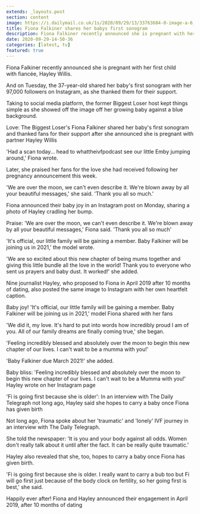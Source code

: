 ```yaml
---
extends: _layouts.post
section: content
image: https://i.dailymail.co.uk/1s/2020/09/29/13/33763684-0-image-a-6_1601383584618.jpg 
title: Fiona Falkiner shares her babys first sonogram 
description: Fiona Falkiner recently announced she is pregnant with her first child with fiancée, Hayley Willis. And on Tuesday, the 37-year-old shared her babys first sonogram 
date: 2020-09-29-14-50-36 
categories: [latest, tv] 
featured: true 
--- 
```

Fiona Falkiner recently announced she is pregnant with her first child with fiancée, Hayley Willis.

And on Tuesday, the 37-year-old shared her baby's first sonogram with her 97,000 followers on Instagram, as she thanked them for their support.

Taking to social media platform, the former Biggest Loser host kept things simple as she showed off the image off her growing baby against a blue background. 

Love: The Biggest Loser's Fiona Falkiner shared her baby's first sonogram and thanked fans for their support after she announced she is pregnant with partner Hayley Willis

'Had a scan today... head to whattheivfpodcast see our little Emby jumping around,' Fiona wrote.

Later, she praised her fans for the love she had received following her pregnancy announcement this week. 

'We are over the moon, we can't even describe it. We're blown away by all your beautiful messages,' she said. 'Thank you all so much.' 

Fiona announced their baby joy in an Instagram post on Monday, sharing a photo of Hayley cradling her bump.

Praise: 'We are over the moon, we can't even describe it. We're blown away by all your beautiful messages,' Fiona said. 'Thank you all so much'

'It's official, our little family will be gaining a member. Baby Falkiner will be joining us in 2021,' the model wrote. 

'We are so excited about this new chapter of being mums together and giving this little bundle all the love in the world! Thank you to everyone who sent us prayers and baby dust. It worked!' she added.

Nine journalist Hayley, who proposed to Fiona in April 2019 after 10 months of dating, also posted the same image to Instagram with her own heartfelt caption.

Baby joy! 'It's official, our little family will be gaining a member. Baby Falkiner will be joining us in 2021,' model Fiona shared with her fans

'We did it, my love. It's hard to put into words how incredibly proud I am of you. All of our family dreams are finally coming true,' she began. 

'Feeling incredibly blessed and absolutely over the moon to begin this new chapter of our lives. I can't wait to be a mumma with you!'

'Baby Falkiner due March 2021!' she added.

Baby bliss: 'Feeling incredibly blessed and absolutely over the moon to begin this new chapter of our lives. I can't wait to be a Mumma with you!' Hayley wrote on her Instagram page

'Fi is going first because she is older': In an interview with The Daily Telegraph not long ago, Hayley said she hopes to carry a baby once Fiona has given birth

Not long ago, Fiona spoke about her 'traumatic' and 'lonely' IVF journey in an interview with The Daily Telegraph. 

She told the newspaper: 'It is you and your body against all odds. Women don't really talk about it until after the fact. It can be really quite traumatic.'

Hayley also revealed that she, too, hopes to carry a baby once Fiona has given birth.

'Fi is going first because she is older. I really want to carry a bub too but Fi will go first just because of the body clock on fertility, so her going first is best,' she said. 

Happily ever after! Fiona and Hayley announced their engagement in April 2019, after 10 months of dating

